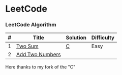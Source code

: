 LeetCode
========

### LeetCode Algorithm


| # | Title | Solution | Difficulty |
|---| ----- | -------- | ---------- |
|1|[Two Sum](https://leetcode.com/problems/two-sum/) | [C](./两数之和.c)|Easy|
|2|[Add Two Numbers](https://leetcode.com/problems/add-two-numbers/) | 
Here thanks to my fork of the "C"
